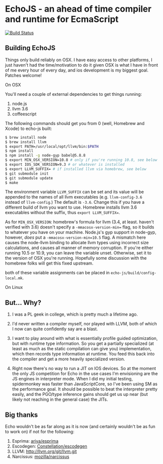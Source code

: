 EchoJS - an ahead of time compiler and runtime for EcmaScript
=============================================================

[![Build Status](https://dl.circleci.com/status-badge/img/gh/toshok/echojs/tree/main.svg?style=svg)](https://dl.circleci.com/status-badge/redirect/gh/toshok/echojs/tree/main)

Building EchoJS
---------------

Things only build reliably on OSX.  I have easy access to other platforms, I just haven't had the time/motivation to do it given OSX is what I have in front of me every hour of every day, and ios development is my biggest goal.  Patches welcome!

On OSX

You'll need a couple of external dependencies to get things running:

1. node.js
2. llvm 3.6
3. coffeescript

The following commands should get you from 0 (well, Homebrew and Xcode) to echo-js built:

```sh
$ brew install node
$ brew install llvm
$ export PATH=/usr/local/opt/llvm/bin:$PATH
$ npm install
$ npm install -g node-gyp babel@5.8.8
$ export MIN_OSX_VERSION=10.8 # only if you're running 10.8, see below
$ export IOS_SDK_VERSION=9.3 # or whatever is installed
$ export LLVM_SUFFIX= # if installed llvm via homebrew, see below
$ git submodule init
$ git submodule update
$ make
```

The environment variable `LLVM_SUFFIX` can be set and its value will be appended to the names of all llvm executables (e.g. `llvm-config-3.6` instead of `llvm-config`.)  The default is `-3.6`.  Change this if you have a different build of
llvm you want to use.  Homebrew installs llvm 3.6 executables without the suffix, thus `export LLVM_SUFFIX=`.

As for `MIN_OSX_VERSION`: homebrew's formula for llvm (3.4, at least.  haven't verified with 3.6) doesn't specify a `-mmacosx-version-min=` flag, so it builds to whatever you have on your machine.  Node.js's gyp support in node-gyp, however, *does* put a `-mmacosx-version-min=10.5` flag.  A mismatch here causes the node-llvm binding to allocate llvm types using incorrect size calculations, and causes all manner of memory corruption.  If you're either running 10.5 or 10.9, you can leave the variable unset.  Otherwise, set it to the version of OSX you're running.  Hopefully some discussion with the homebrew folks will get this fixed upstream.

both of these variable assignments can be placed in `echo-js/build/config-local.mk`.


On Linux



But... Why?
-----------

1. I was a PL geek in college, which is pretty much a lifetime ago.

2. I'd never written a compiler myself, nor played with LLVM, both of
which I now can quite confidently say are a blast.

3. I want to play around with what is essentially profile guided
optimization, but with runtime type information.  So you get a
partially specialized (at least as much as the static compilation can
give you) implementation, which then records type information at
runtime.  You feed this back into the compiler and get a more heavily
specialized version.

4. Right now there's no way to run a JIT on IOS devices.  So at the
moment the only JS competition for Echo in the use cases I'm
envisioning are the JS engines in interpreter mode.  When I did my
initial testing, spidermonkey was faster than JavaScriptCore, so I've
been using SM as the performance goal.  It should be possible to beat
the interpreter pretty easily, and the PGO/type inference gains should
get us up near (but likely not reaching in the general case) the JITs.


Big thanks
----------

Echo wouldn't be as far along as it is now (and certainly wouldn't be
as fun to work on) if not for the following:

1. Esprima:   [ariya/esprima](https://github.com/ariya/esprima)
2. Escodegen: [Constellation/escodegen](https://github.com/Constellation/escodegen)
3. LLVM:      http://llvm.org/git/llvm.git
4. Narcissus: [mozilla/narcissus](https://github.com/mozilla/narcissus)
